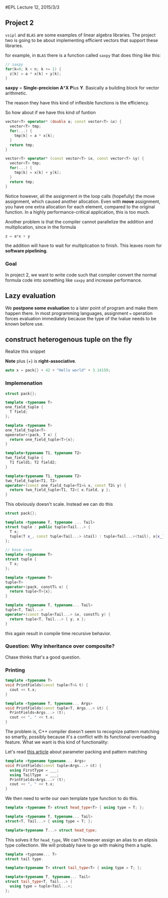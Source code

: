 #EPL Lecture 12, 2015/3/3

## Project 2

`vsipl` and `BLAS` are some examples of linear algebra libraries. The project two is going to be about implementing efficient vectors that support these libraries.

for example, in `BLAS`  there is a function called `saxpy` that does thing like this:

```cpp
// saxpy
for(k=0; k < n; k += 1) {
  z[k] = a * x[k] + y[k];
}
```
**saxpy** = **Single-precicion** **A**\***X** **P**lus **Y**. Basically a building block for vector arithmetic.

The reason they have this kind of inflexible functions is the efficiency.

So how about if we have this kind of funtion

```cpp
vector<T> operator* (double a; const vector<T> &x) {
  vector<T> tmp;
  for(...) {
    tmp[k] = a * x[k];
  }
  return tmp;
}

vector<T> operator* (const vector<T> &x, const vector<T> &y) {
  vector<T> tmp;
  for(...) {
    tmp[k] = x[k] + y[k];
  }
  return tmp;
}
```

Notice however, all the assignment in the loop calls (hopefully) the move assignment, which caused another allocation. Even with **move** assignment, you have one extra allocation for each element, compared to the original function. In a highly performance-critical application, this is too much.

Another problem is that the compiler cannot parallelize the addition and multiplication, since in the formula

```cpp
z = a*x + y
```

the addition will have to wait for multiplication to finish. This leaves room for **software pipelining**.

### Goal
In project 2, we want to write code such that compiler convert the normal formula code into something like `saxpy` and increase performance.

## Lazy evaluation

We **postpone some evaluation** to a later point of program and make them happen there. In most programming languages, assignment `=` operation forces evaluation immediately because the type of the lvalue needs to be known before use.

## construct heterogenous tuple on the fly

Realize this snippet

**Note** plus (+) is **right-associative**.

```cpp
auto x = pack{} + 42 + "Hello world" + 3.14159;
```

### Implemenation

```cpp
struct pack{};

template <typename T>
one_field_tuple {
  T field;
};

template <typename T>
one_field_tuple<T>
opeerator+(pack, T x) {
  return one_field_tuple<T>{x};
}

template<typename T1, typename T2>
two_field_tuple {
  T1 field1; T2 field2;
}

template<typename T1, typename T2>
two_field_tuple<T1, T2>
operator+(const one_field_tuple<T1>& x, const T2& y) {
  return two_field_tuple<T1, T2>{ x.field, y };
}
```

This obviously doesn't scale. Instead we can do this

```cpp
struct pack{};

template <typename T, typename ... Tail>
struct tuple : public tuple<Tail...> {
  T x;
  tuple(T x_, const tuple<Tail...> &tail) : tuple<Tail...>(tail), x{x_} {}
};

// base case
template <typename T>
struct tuple {
  T x;
};

template <typename T>
tuple<T>
operator+(pack, constT& x) {
  return tuple<T>{x};
}

template <typename T, typename... Tail>
tuple<T, Tail...>
operator+(const tuple<Tail...> &x, constT& y) {
  return tuple<T, Tail...> { y, x };
}
```
this again result in compile time recursive behavior.

### Question: Why inheritance over composite?

Chase thinks that's a good question.

### Printing

```cpp
template <typename T>
void PrintFields(const tuple<T>& t) {
  cout << t.x;
}

template <typename T, typename... Args>
void PrintFields(const tuple<T, Args...> &t) {
  PrintFields<Args...> (t);
  cout << ", " << t.x;
} 
```

The problem is, C++ compiler doesn't seem to recognize pattern matching so smartly, possibly because it's a conflict with its functional overloading feature. What we want is this kind of functionality:

Let's read [this article](http://en.cppreference.com/w/cpp/language/parameter_pack) about parameter packing and pattern matching

```cpp
template <typename typename... Args>
void PrintFields(const tuple<Args...> &t) {
  using FirstType = ___;
  using TailType  = ___;
  PrintFields<Args...> (t);
  cout << ", " << t.x;
} 
```

We then need to write our own template type function to do this.

```cpp
template <typename T> struct head_type<T> { using type = T; };

template <typename T, typename... Tail>
struct<T, Tail...> { using type = T; };

template<typename T...> struct head_type;
```

This solves it for `head_type`, We can't however assign an alias to an elipsis type collectionn. We will probably have to go with making them a tuple.

```cpp
template <typname... T>
struct tail type.

template<typename T> struct tail_type<T> { using type = T; };

template<typename T, typename... Tail>
struct tail_type<T, Tail...> {
  using type = tuple<Tail...>;
};
```